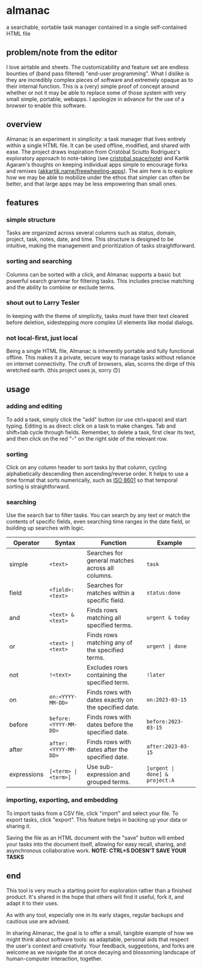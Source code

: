 # almanac
a searchable, sortable task manager contained in a single self-contained HTML file

## problem/note from the editor

I love airtable and sheets. The customizability and feature set are endless bounties of (band pass filtered) "end-user programming". What I dislike is they are incredibly complex pieces of software and extremely opaque as to their internal function. This is a (very) simple proof of concept around whether or not it may be able to replace some of those system with very small simple, portable, webapps. I apologize in advance for the use of a browser to enable this software.

## overview
Almanac is an experiment in simplicity: a task manager that lives entirely within a single HTML file. It can be used offline, modified, and shared with ease. The project draws inspiration from Cristóbal Sciutto Rodríguez's exploratory approach to note-taking (see [cristobal.space/note](https://cristobal.space/note)) and Kartik Agaram's thoughts on keeping individual apps simple to encourage forks and remixes ([akkartik.name/freewheeling-apps](https://akkartik.name/freewheeling-apps)). The aim here is to explore how we may be able to mobilize under the ethos that simpler can often be better, and that large apps may be less empowering than small ones.

## features

### simple structure
Tasks are organized across several columns such as status, domain, project, task, notes, date, and time. This structure is designed to be intuitive, making the management and prioritization of tasks straightforward.

### sorting and searching
Columns can be sorted with a click, and Almanac supports a basic but powerful search grammar for filtering tasks. This includes precise matching and the ability to combine or exclude terms.

### shout out to Larry Tesler
In keeping with the theme of simplicity, tasks must have their text cleared before deletion, sidestepping more complex UI elements like modal dialogs.

### not local-first, just local
Being a single HTML file, Almanac is inherently portable and fully functional offline. This makes it a private, secure way to manage tasks without reliance on internet connectivity. The cruft of browsers, alas, scorns the dirge of this wretched earth. (this project uses js, sorry 🙃)

## usage

### adding and editing
To add a task, simply click the "add" button (or use ctrl+space) and start typing. Editing is as direct: click on a task to make changes. Tab and shift+tab cycle through fields. Remember, to delete a task, first clear its text, and then click on the red "-" on the right side of the relevant row.

### sorting
Click on any column header to sort tasks by that column, cycling alphabetically descending then ascending/reverse order. It helps to use a time format that sorts numerically, such as [ISO 8601](https://en.wikipedia.org/wiki/ISO_8601) so that temporal sorting is straightforward.

### searching
Use the search bar to filter tasks. You can search by any text or match the contents of specific fields, even searching time ranges in the date field, or building up searches with logic.

| Operator    | Syntax                   | Function                                                  | Example                        |
|-------------|--------------------------|-----------------------------------------------------------|--------------------------------|
| simple      | `<text>`                 | Searches for general matches across all columns.          | `task`                         |
| field       | `<field>:<text>`         | Searches for matches within a specific field.             | `status:done`                  |
| and         | `<text> & <text>`        | Finds rows matching all specified terms.                  | `urgent & today`               |
| or          | `<text> \| <text>`       | Finds rows matching any of the specified terms.           | `urgent \| done`               |
| not         | `!<text>`                | Excludes rows containing the specified term.              | `!later`                       |
| on          | `on:<YYYY-MM-DD>`        | Finds rows with dates exactly on the specified date.      | `on:2023-03-15`                |
| before      | `before:<YYYY-MM-DD>`    | Finds rows with dates before the specified date.          | `before:2023-03-15`            |
| after       | `after:<YYYY-MM-DD>`     | Finds rows with dates after the specified date.           | `after:2023-03-15`             |
| expressions | `[<term> \| <term>]`     | Use sub-expression and grouped terms.                     | `[urgent \| done] & project:A` |

### importing, exporting, and embedding
To import tasks from a CSV file, click "import" and select your file. To export tasks, click "export". This feature helps in backing up your data or sharing it.

Saving the file as an HTML document with the "save" button will embed your tasks into the document itself, allowing for easy recall, sharing, and asynchronous collaborative work. **NOTE: CTRL+S DOESN'T SAVE YOUR TASKS**

## end
This tool is very much a starting point for exploration rather than a finished product. It's shared in the hope that others will find it useful, fork it, and adapt it to their uses.

As with any tool, especially one in its early stages, regular backups and cautious use are advised. 

In sharing Almanac, the goal is to offer a small, tangible example of how we might think about software tools: as adaptable, personal aids that respect the user's context and creativity. Your feedback, suggestions, and forks are welcome as we navigate the at once decaying and blossoming landscape of human-computer interaction, together.

